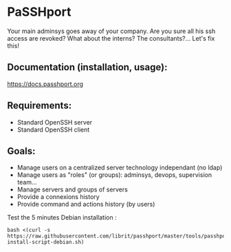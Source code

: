 PaSSHport
=========

Your main adminsys goes away of your company. Are you sure all his ssh access are revoked? What about the interns? The consultants?... Let's fix this!

Documentation (installation, usage):
-------------------------------------
https://docs.passhport.org

Requirements:
-------------
 * Standard OpenSSH server
 * Standard OpenSSH client

Goals:
------
 * Manage users on a centralized server technology independant (no ldap)
 * Manage users as "roles" (or groups): adminsys, devops, supervision team...
 * Manage servers and groups of servers
 * Provide a connexions history
 * Provide command and actions history (by users)
 
 Test the 5 minutes Debian installation :
 ```
 bash <(curl -s https://raw.githubusercontent.com/librit/passhport/master/tools/passhport-install-script-debian.sh)
 ```
